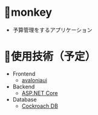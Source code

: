 # 🐒monkey

- 予算管理をするアプリケーション

# 🧭使用技術（予定）
- Frontend
  - [avaloniaui](https://avaloniaui.net/)
- Backend
  - [ASP.NET Core](https://dotnet.microsoft.com/ja-jp/apps/aspnet)
- Database
  - [Cockroach DB](https://cockroachlabs.cloud/)

